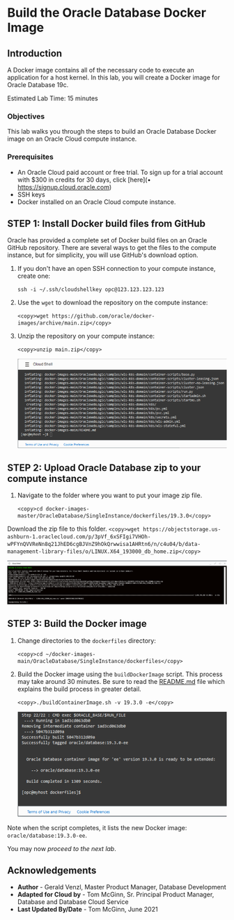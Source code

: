 # Build the Oracle Database Docker Image

## Introduction
A Docker image contains all of the necessary code to execute an application for a host kernel. In this lab, you will create a Docker image for Oracle Database 19c.

Estimated Lab Time: 15 minutes

### Objectives
This lab walks you through the steps to build an Oracle Database Docker image on an Oracle Cloud compute instance.


### Prerequisites
* An Oracle Cloud paid account or free trial. To sign up for a trial account with $300 in credits for 30 days, click [here](•	https://signup.cloud.oracle.com)
* SSH keys
* Docker installed on an Oracle Cloud compute instance.

## **STEP 1**: Install Docker build files from GitHub

Oracle has provided a complete set of Docker build files on an Oracle GitHub repository. There are several ways to get the files to the compute instance, but for simplicity, you will use GitHub's download option.

1. If you don't have an open SSH connection to your compute instance, create one:

    ```nohighlight
    ssh -i ~/.ssh/cloudshellkey opc@123.123.123.123
    ```

2. Use the `wget` to download the repository on the compute instance:

    ```
    <copy>wget https://github.com/oracle/docker-images/archive/main.zip</copy>
    ```
3. Unzip the repository on your compute instance:

    ```
    <copy>unzip main.zip</copy>
    ```

    ![](images/unzip-main.png)

## **STEP 2**: Upload Oracle Database zip to your compute instance

1. Navigate to the folder where you want to put your image zip file.
    ```
    <copy>cd docker-images-master/OracleDatabase/SingleInstance/dockerfiles/19.3.0</copy>
    ```

  Download the zip file to this folder.
    ```
    <copy>wget https://objectstorage.us-ashburn-1.oraclecloud.com/p/3pVf_6xSFIgi7VHOh-wPFYnQVVReNn8q21JhED6cgBJVnZ9hOkQrwwisa1AHRtn6/n/c4u04/b/data-management-library-files/o/LINUX.X64_193000_db_home.zip</copy>
    ```

  ![](images/download_PAR.png " ")

## **STEP 3**: Build the Docker image

1. Change directories to the `dockerfiles` directory:

    ```
    <copy>cd ~/docker-images-main/OracleDatabase/SingleInstance/dockerfiles</copy>
    ```

2. Build the Docker image using the `buildDockerImage` script. This process may take around 30 minutes.
   Be sure to read the [README.md](https://github.com/oracle/docker-images/blob/master/OracleDatabase/SingleInstance/README.md) file which explains the build process in greater detail.

    ```
    <copy>./buildContainerImage.sh -v 19.3.0 -e</copy>
    ```

    ![](images/build-completed.png)

  Note when the script completes, it lists the new Docker image: `oracle/database:19.3.0-ee`.

  You may now *proceed to the next lab*.

## Acknowledgements
* **Author** - Gerald Venzl, Master Product Manager, Database Development
* **Adapted for Cloud by** -  Tom McGinn, Sr. Principal Product Manager, Database and Database Cloud Service
* **Last Updated By/Date** - Tom McGinn, June 2021
